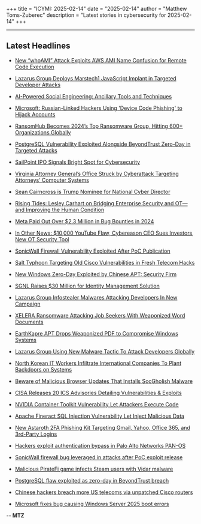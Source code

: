 +++
title = "ICYMI: 2025-02-14"
date = "2025-02-14"
author = "Matthew Toms-Zuberec"
description = "Latest stories in cybersecurity for 2025-02-14"
+++

---------------------------------------------------------------------------
## Latest Headlines
- [New “whoAMI” Attack Exploits AWS AMI Name Confusion for Remote Code Execution](https://thehackernews.com/2025/02/new-whoami-attack-exploits-aws-ami-name.html)

- [Lazarus Group Deploys Marstech1 JavaScript Implant in Targeted Developer Attacks](https://thehackernews.com/2025/02/lazarus-group-deploys-marstech1.html)

- [AI-Powered Social Engineering: Ancillary Tools and Techniques](https://thehackernews.com/2025/02/ai-powered-social-engineering-ancillary.html)

- [Microsoft: Russian-Linked Hackers Using 'Device Code Phishing' to Hijack Accounts](https://thehackernews.com/2025/02/microsoft-russian-linked-hackers-using.html)

- [RansomHub Becomes 2024’s Top Ransomware Group, Hitting 600+ Organizations Globally](https://thehackernews.com/2025/02/ransomhub-becomes-2024s-top-ransomware.html)

- [PostgreSQL Vulnerability Exploited Alongside BeyondTrust Zero-Day in Targeted Attacks](https://thehackernews.com/2025/02/postgresql-vulnerability-exploited.html)

- [SailPoint IPO Signals Bright Spot for Cybersecurity](https://www.securityweek.com/sailpoint-ipo-signals-bright-spot-for-cybersecurity/)

- [Virginia Attorney General’s Office Struck by Cyberattack Targeting Attorneys’ Computer Systems](https://www.securityweek.com/virginia-attorney-generals-office-struck-by-cyberattack-targeting-attorneys-computer-systems/)

- [Sean Cairncross is Trump Nominee for National Cyber Director](https://www.securityweek.com/sean-cairncross-is-trump-nominee-for-national-cyber-director/)

- [Rising Tides: Lesley Carhart on Bridging Enterprise Security and OT—and Improving the Human Condition](https://www.securityweek.com/rising-tides-lesley-carhart-on-bridging-enterprise-security-and-ot-and-improving-the-human-condition/)

- [Meta Paid Out Over $2.3 Million in Bug Bounties in 2024](https://www.securityweek.com/meta-paid-out-over-2-3-million-in-bug-bounties-in-2024/)

- [In Other News: $10,000 YouTube Flaw, Cybereason CEO Sues Investors, New OT Security Tool](https://www.securityweek.com/in-other-news-10000-youtube-flaw-cybereason-ceo-sues-investors-new-ot-security-tool/)

- [SonicWall Firewall Vulnerability Exploited After PoC Publication](https://www.securityweek.com/sonicwall-firewall-vulnerability-exploited-after-poc-publication/)

- [Salt Typhoon Targeting Old Cisco Vulnerabilities in Fresh Telecom Hacks](https://www.securityweek.com/salt-typhoon-targeting-old-cisco-vulnerabilities-in-fresh-telecom-hacks/)

- [New Windows Zero-Day Exploited by Chinese APT: Security Firm](https://www.securityweek.com/new-windows-zero-day-exploited-by-chinese-apt-security-firm/)

- [SGNL Raises $30 Million for Identity Management Solution](https://www.securityweek.com/sgnl-raises-30-million-for-identity-management-solution/)

- [Lazarus Group Infostealer Malwares Attacking Developers In New Campaign](https://cybersecuritynews.com/lazarus-group-infostealer-malwares-attacking-developers/)

- [XELERA Ransomware Attacking Job Seekers With Weaponized Word Documents](https://cybersecuritynews.com/xelera-ransomware-attacking-job-seekers/)

- [EarthKapre APT Drops Weaponized PDF to Compromise Windows Systems](https://cybersecuritynews.com/earthkapre-apt-drops-weaponized-pdf-to-compromise-windows-systems/)

- [Lazarus Group Using New Malware Tactic To Attack Developers Globally](https://cybersecuritynews.com/lazarus-group-using-new-malware-tactic/)

- [North Korean IT Workers Infiltrate International Companies To Plant Backdoors on Systems](https://cybersecuritynews.com/north-korean-it-workers-infiltrate-international-companies/)

- [Beware of Malicious Browser Updates That Installs SocGholish Malware](https://cybersecuritynews.com/beware-of-malicious-browser-updates/)

- [CISA Releases 20 ICS Advisories Detailing Vulnerabilities & Exploits](https://cybersecuritynews.com/cisa-releases-20-ics-advisories/)

- [NVIDIA Container Toolkit Vulnerability Let Attackers Execute Code](https://cybersecuritynews.com/nvidia-container-toolkit-vulnerability-code/)

- [Apache Fineract SQL Injection Vulnerability Let Inject Malicious Data](https://cybersecuritynews.com/apache-fineract-sql-injection-vulnerability/)

- [New Astaroth 2FA Phishing Kit Targeting Gmail, Yahoo, Office 365, and 3rd-Party Logins](https://cybersecuritynews.com/new-astaroth-2fa-phishing-kit-targeting-gmail/)

- [Hackers exploit authentication bypass in Palo Alto Networks PAN-OS](https://www.bleepingcomputer.com/news/security/hackers-exploit-authentication-bypass-in-palo-alto-networks-pan-os/)

- [SonicWall firewall bug leveraged in attacks after PoC exploit release](https://www.bleepingcomputer.com/news/security/sonicwall-firewall-bug-leveraged-in-attacks-after-poc-exploit-release/)

- [Malicious PirateFi game infects Steam users with Vidar malware](https://www.bleepingcomputer.com/news/security/malicious-piratefi-game-infects-steam-users-with-vidar-malware/)

- [PostgreSQL flaw exploited as zero-day in BeyondTrust breach](https://www.bleepingcomputer.com/news/security/postgresql-flaw-exploited-as-zero-day-in-beyondtrust-breach/)

- [Chinese hackers breach more US telecoms via unpatched Cisco routers](https://www.bleepingcomputer.com/news/security/chinese-hackers-breach-more-us-telecoms-via-unpatched-cisco-routers/)

- [Microsoft fixes bug causing Windows Server 2025 boot errors](https://www.bleepingcomputer.com/news/microsoft/microsoft-fixes-bug-causing-windows-server-2025-boot-errors/)

**-- MTZ**